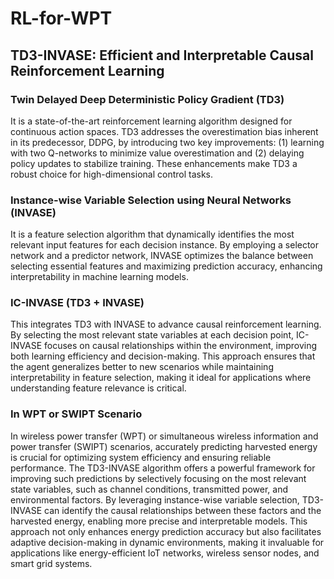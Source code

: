 # RL-for-WPT

## TD3-INVASE: Efficient and Interpretable Causal Reinforcement Learning

### Twin Delayed Deep Deterministic Policy Gradient (TD3) 
It is a state-of-the-art reinforcement learning algorithm designed for continuous action spaces. TD3 addresses the overestimation bias inherent in its predecessor, DDPG, by introducing two key improvements: (1) learning with two Q-networks to minimize value overestimation and (2) delaying policy updates to stabilize training. These enhancements make TD3 a robust choice for high-dimensional control tasks.

### Instance-wise Variable Selection using Neural Networks (INVASE)
It is a feature selection algorithm that dynamically identifies the most relevant input features for each decision instance. By employing a selector network and a predictor network, INVASE optimizes the balance between selecting essential features and maximizing prediction accuracy, enhancing interpretability in machine learning models.

### IC-INVASE (TD3 + INVASE) 
This integrates TD3 with INVASE to advance causal reinforcement learning. By selecting the most relevant state variables at each decision point, IC-INVASE focuses on causal relationships within the environment, improving both learning efficiency and decision-making. This approach ensures that the agent generalizes better to new scenarios while maintaining interpretability in feature selection, making it ideal for applications where understanding feature relevance is critical.

### In WPT or SWIPT Scenario
In wireless power transfer (WPT) or simultaneous wireless information and power transfer (SWIPT) scenarios, accurately predicting harvested energy is crucial for optimizing system efficiency and ensuring reliable performance. The TD3-INVASE algorithm offers a powerful framework for improving such predictions by selectively focusing on the most relevant state variables, such as channel conditions, transmitted power, and environmental factors. By leveraging instance-wise variable selection, TD3-INVASE can identify the causal relationships between these factors and the harvested energy, enabling more precise and interpretable models. This approach not only enhances energy prediction accuracy but also facilitates adaptive decision-making in dynamic environments, making it invaluable for applications like energy-efficient IoT networks, wireless sensor nodes, and smart grid systems.
